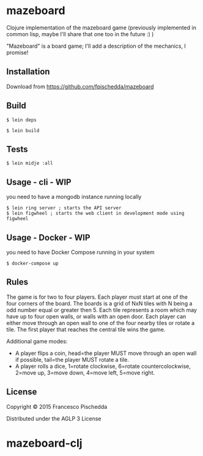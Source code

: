 # mazeboard

Clojure implementation of the mazeboard game (previously implemented in common lisp, maybe I'll share that one too in the future :) )

"Mazeboard" is a board game; I'll add a description of the mechanics, I promise!

## Installation

Download from https://github.com/fpischedda/mazeboard

## Build

    $ lein deps

    $ lein build

## Tests

    $ lein midje :all

## Usage - cli - WIP
you need to have a mongodb instance running locally

    $ lein ring server ; starts the API server
    $ lein figwheel ; starts the web client in development mode using figwheel

## Usage - Docker - WIP
you need to have Docker Compose running in your system

    $ docker-compose up

## Rules
The game is for two to four players.
Each player must start at one of the four corners of the board.
The boards is a grid of NxN tiles with N being a odd number equal or greater
then 5.
Each tile represents a room which may have up to four open walls, or walls with
an open door.
Each player can either move through an open wall to one of the four nearby tiles
or rotate a tile.
The first player that reaches the central tile wins the game.

Additional game modes:

* A player flips a coin, head=the player MUST move through an open wall if possible,
  tail=the player MUST rotate a tile.
* A player rolls a dice, 1=rotate clockwise, 6=rotate countercolockwise, 2=move up,
  3=move down, 4=move left, 5=move right.

## License

Copyright © 2015 Francesco Pischedda

Distributed under the AGLP 3 License
# mazeboard-clj
